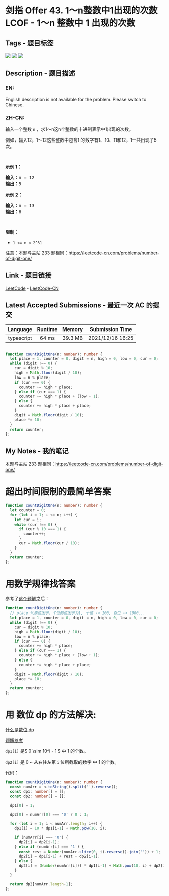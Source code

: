 
# 剑指 Offer 43. 1～n整数中1出现的次数  LCOF - 1～n 整数中 1 出现的次数

## Tags - 题目标签

 <img src="https://img.shields.io/badge/Recursion-递归-blue.svg">   <img src="https://img.shields.io/badge/Math-数学-blue.svg">   <img src="https://img.shields.io/badge/Dynamic Programming-动态规划-blue.svg">  


## Description - 题目描述

### EN:
English description is not available for the problem. Please switch to Chinese.

### ZH-CN:
<p>输入一个整数 <code>n</code> ，求1～n这n个整数的十进制表示中1出现的次数。</p>

<p>例如，输入12，1～12这些整数中包含1 的数字有1、10、11和12，1一共出现了5次。</p>

<p> </p>

<p><strong>示例 1：</strong></p>

<pre>
<strong>输入：</strong>n = 12
<strong>输出：</strong>5
</pre>

<p><strong>示例 2：</strong></p>

<pre>
<strong>输入：</strong>n = 13
<strong>输出：</strong>6</pre>

<p> </p>

<p><strong>限制：</strong></p>

<ul>
	<li><code>1 <= n < 2^31</code></li>
</ul>

<p>注意：本题与主站 233 题相同：<a href="https://leetcode-cn.com/problems/number-of-digit-one/">https://leetcode-cn.com/problems/number-of-digit-one/</a></p>



## Link - 题目链接

[LeetCode](https://leetcode.com/problems/1nzheng-shu-zhong-1chu-xian-de-ci-shu-lcof/description/)  -  [LeetCode-CN](https://leetcode-cn.com/problems/1nzheng-shu-zhong-1chu-xian-de-ci-shu-lcof/description/)
## Latest Accepted Submissions - 最近一次 AC 的提交


| Language | Runtime | Memory | Submission Time |
|:---:|:---:|:---:|:---:|
| typescript  | 64 ms | 39.3 MB | 2021/12/16 16:25 |

```typescript

function countDigitOne(n: number): number {
  let place = 1, counter = 0, digit = n, high = 0, low = 0, cur = 0;
  while (digit !== 0) {
    cur = digit % 10;
    high = Math.floor(digit / 10);
    low = n % place;
    if (cur === 0) {
      counter += high * place;
    } else if (cur === 1) {
      counter += high * place + (low + 1);
    } else {
      counter += high * place + place;
    }
    digit = Math.floor(digit / 10);
    place *= 10;
  }
  return counter;
};

```
## My Notes - 我的笔记


本题与主站 233 题相同：https://leetcode-cn.com/problems/number-of-digit-one/

# 超出时间限制的最简单答案

```typescript
function countDigitOne(n: number): number {
  let counter = 0;
  for (let i = 1; i <= n; i++) {
    let cur = i;
    while (cur !== 0) {
      if (cur % 10 === 1) {
        counter++;
      }
      cur = Math.floor(cur / 10);
    }
  }
  return counter;
};
```

# 用数学规律找答案

参考了[这个题解](https://leetcode-cn.com/problems/1nzheng-shu-zhong-1chu-xian-de-ci-shu-lcof/solution/dong-hua-mo-ni-wo-tai-xi-huan-zhe-ge-ti-vxzwc/)之后：

```typescript
function countDigitOne(n: number): number {
  // place 代表位因子，个位的位因子为1, 十位 -> 100, 百位 -> 1000...
  let place = 1, counter = 0, digit = n, high = 0, low = 0, cur = 0;
  while (digit !== 0) {
    cur = digit % 10;
    high = Math.floor(digit / 10);
    low = n % place;
    if (cur === 0) {
      counter += high * place;
    } else if (cur === 1) {
      counter += high * place + (low + 1);
    } else {
      counter += high * place + place;
    }
    digit = Math.floor(digit / 10);
    place *= 10;
  }
  return counter;
};
```

# 用 数位 dp 的方法解决:

[什么是数位 dp](https://oi-wiki.org/dp/number/)

[题解参考](https://leetcode-cn.com/problems/number-of-digit-one/solution/shu-wei-dpjava-by-liweiwei1419-awxv/)

`dp1[i]` 是$  0 \sim 10^i - 1 $ 中 1 的个数。

`dp2[i]` 是 0 ~ 从右往左第 `i` 位所截取的数字 中 1 的个数。

代码：

```typescript
function countDigitOne(n: number): number {
  const numArr = n.toString().split('').reverse();
  const dp1: number[] = [];
  const dp2: number[] = [];

  dp1[0] = 1;

  dp2[0] = numArr[0] === '0' ? 0 : 1;

  for (let i = 1; i < numArr.length; i++) {
    dp1[i] = 10 * dp1[i-1] + Math.pow(10, i);

    if (numArr[i] === '0') {
      dp2[i] = dp2[i-1];
    } else if (numArr[i] === '1') {
      const rest = Number(numArr.slice(0, i).reverse().join('')) + 1;
      dp2[i] = dp1[i-1] + rest + dp2[i-1];
    } else {
      dp2[i] = (Number(numArr[i])) * dp1[i-1] + Math.pow(10, i) + dp2[i-1];
    }
  }

  return dp2[numArr.length-1];
};
```


